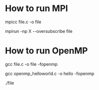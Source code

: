 # How to run MPI

mpicc file.c -o file

mpirun -np X --oversubscribe file


# How to run OpenMP

gcc file.c -o file -fopenmp

gcc openmp_helloworld.c -o hello -fopenmp

./file
